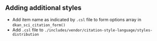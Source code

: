 ## Adding additional styles
- Add item name as indicated by `.csl` file to form options array in `dkan_sci_citation_form()`
- Add `.csl` file to `./includes/vendor/citation-style-language/styles-distribution`
